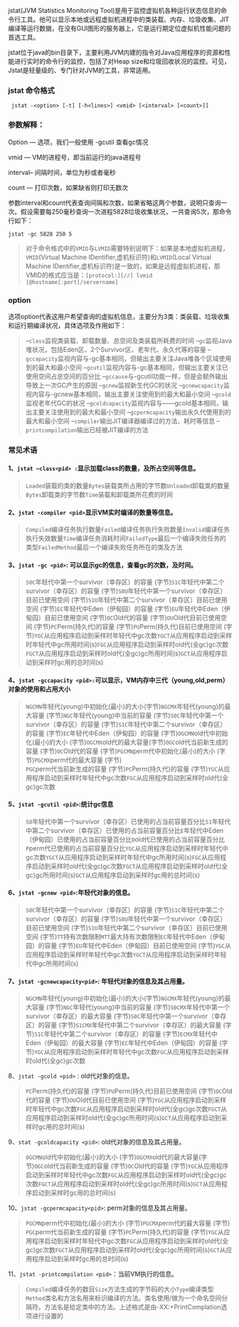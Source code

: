 jstat\(JVM Statistics Monitoring Tool\)是用于监控虚拟机各种运行状态信息的命令行工具。他可以显示本地或远程虚拟机进程中的类装载、内存、垃圾收集、JIT编译等运行数据，在没有GUI图形的服务器上，它是运行期定位虚拟机性能问题的首选工具。



jstat位于java的bin目录下，主要利用JVM内建的指令对Java应用程序的资源和性能进行实时的命令行的监控，包括了对Heap size和垃圾回收状况的监控。可见，Jstat是轻量级的、专门针对JVM的工具，非常适用。

### jstat 命令格式

```
 jstat -<option> [-t] [-h<lines>] <vmid> [<interval> [<count>]]
```

### 参数解释：

Option — 选项，我们一般使用 -gcutil 查看gc情况

vmid — VM的进程号，即当前运行的java进程号

interval– 间隔时间，单位为秒或者毫秒

count — 打印次数，如果缺省则打印无数次

参数interval和count代表查询间隔和次数，如果省略这两个参数，说明只查询一次。假设需要每250毫秒查询一次进程5828垃圾收集状况，一共查询5次，那命令行如下：

```
jstat -gc 5828 250 5
```

> 对于命令格式中的`VMID`与`LVMID`需要特别说明下：如果是本地虚拟机进程，`VMID`\(Virtual Machine IDentifier,虚机标识符\)和`LVMID`\(Local Virtual Machine IDentifier,虚机标识符\)是一致的，如果是远程虚拟机进程，那VMID的格式应当是：`[protocol:][//] lvmid [@hostname[:port]/servername]`

### option

选项option代表这用户希望查询的虚拟机信息，主要分为3类：类装载、垃圾收集和运行期编译状况，具体选项及作用如下：

> –`class`监视类装载、卸载数量、总空间及类装载所耗费的时间 –`gc`监视Java堆状况，包括Eden区、2个Survivor区、老年代、永久代等的容量 –`gccapacity`监视内容与-gc基本相同，但输出主要关注Java堆各个区域使用到的最大和最小空间 –`gcutil`监视内容与-gc基本相同，但输出主要关注已使用空间占总空间的百分比 –`gccause`与-gcutil功能一样，但是会额外输出导致上一次GC产生的原因 –`gcnew`监视新生代GC的状况 –`gcnewcapacity`监视内容与-gcnew基本相同，输出主要关注使用到的最大和最小空间 –`gcold`监视老年代GC的状况 –`gcoldcapacity`监视内容与——gcold基本相同，输出主要关注使用到的最大和最小空间 –`gcpermcapacity`输出永久代使用到的最大和最小空间 –`compiler`输出JIT编译器编译过的方法、耗时等信息 –`printcompilation`输出已经被JIT编译的方法

### 常见术语

#### 1、`jstat –class<pid> :`显示加载class的数量，及所占空间等信息。

> `Loaded`装载的类的数量`Bytes`装载类所占用的字节数`Unloaded`卸载类的数量`Bytes`卸载类的字节数`Time`装载和卸载类所花费的时间

#### 2、`jstat -compiler <pid>`显示VM实时编译的数量等信息。

> `Compiled`编译任务执行数量`Failed`编译任务执行失败数量`Invalid`编译任务执行失效数量`Time`编译任务消耗时间`FailedType`最后一个编译失败任务的类型`FailedMethod`最后一个编译失败任务所在的类及方法

#### 3、`jstat -gc <pid>`: 可以显示gc的信息，查看gc的次数，及时间。

> `S0C`年轻代中第一个survivor（幸存区）的容量 \(字节\)`S1C`年轻代中第二个survivor（幸存区）的容量 \(字节\)`S0U`年轻代中第一个survivor（幸存区）目前已使用空间 \(字节\)`S1U`年轻代中第二个survivor（幸存区）目前已使用空间 \(字节\)`EC`年轻代中Eden（伊甸园）的容量 \(字节\)`EU`年轻代中Eden（伊甸园）目前已使用空间 \(字节\)`OC`Old代的容量 \(字节\)`OU`Old代目前已使用空间 \(字节\)`PC`Perm\(持久代\)的容量 \(字节\)`PU`Perm\(持久代\)目前已使用空间 \(字节\)`YGC`从应用程序启动到采样时年轻代中gc次数`YGCT`从应用程序启动到采样时年轻代中gc所用时间\(s\)`FGC`从应用程序启动到采样时old代\(全gc\)gc次数`FGCT`从应用程序启动到采样时old代\(全gc\)gc所用时间\(s\)`GCT`从应用程序启动到采样时gc用的总时间\(s\)

#### 4、`jstat -gccapacity <pid>:`可以显示，VM内存中三代（young,old,perm）对象的使用和占用大小

> `NGCMN`年轻代\(young\)中初始化\(最小\)的大小\(字节\)`NGCMX`年轻代\(young\)的最大容量 \(字节\)`NGC`年轻代\(young\)中当前的容量 \(字节\)`S0C`年轻代中第一个survivor（幸存区）的容量 \(字节\)`S1C`年轻代中第二个survivor（幸存区）的容量 \(字节\)`EC`年轻代中Eden（伊甸园）的容量 \(字节\)`OGCMN`old代中初始化\(最小\)的大小 \(字节\)`OGCMX`old代的最大容量\(字节\)`OGC`old代当前新生成的容量 \(字节\)`OC`Old代的容量 \(字节\)`PGCMN`perm代中初始化\(最小\)的大小 \(字节\)`PGCMX`perm代的最大容量 \(字节\)  
> `PGC`perm代当前新生成的容量 \(字节\)`PC`Perm\(持久代\)的容量 \(字节\)`YGC`从应用程序启动到采样时年轻代中gc次数`FGC`从应用程序启动到采样时old代\(全gc\)gc次数

#### 5、`jstat -gcutil <pid>`:统计gc信息

> `S0`年轻代中第一个survivor（幸存区）已使用的占当前容量百分比`S1`年轻代中第二个survivor（幸存区）已使用的占当前容量百分比`E`年轻代中Eden（伊甸园）已使用的占当前容量百分比`O`old代已使用的占当前容量百分比`P`perm代已使用的占当前容量百分比`YGC`从应用程序启动到采样时年轻代中gc次数`YGCT`从应用程序启动到采样时年轻代中gc所用时间\(s\)`FGC`从应用程序启动到采样时old代\(全gc\)gc次数`FGCT`从应用程序启动到采样时old代\(全gc\)gc所用时间\(s\)`GCT`从应用程序启动到采样时gc用的总时间\(s\)

#### 6、`jstat -gcnew <pid>`:年轻代对象的信息。

> `S0C`年轻代中第一个survivor（幸存区）的容量 \(字节\)`S1C`年轻代中第二个survivor（幸存区）的容量 \(字节\)`S0U`年轻代中第一个survivor（幸存区）目前已使用空间 \(字节\)`S1U`年轻代中第二个survivor（幸存区）目前已使用空间 \(字节\)`TT`持有次数限制`MTT`最大持有次数限制`EC`年轻代中Eden（伊甸园）的容量 \(字节\)`EU`年轻代中Eden（伊甸园）目前已使用空间 \(字节\)`YGC`从应用程序启动到采样时年轻代中gc次数`YGCT`从应用程序启动到采样时年轻代中gc所用时间\(s\)

#### 7、`jstat -gcnewcapacity<pid>`: 年轻代对象的信息及其占用量。

> `NGCMN`年轻代\(young\)中初始化\(最小\)的大小\(字节\)`NGCMX`年轻代\(young\)的最大容量 \(字节\)`NGC`年轻代\(young\)中当前的容量 \(字节\)`S0CMX`年轻代中第一个survivor（幸存区）的最大容量 \(字节\)`S0C`年轻代中第一个survivor（幸存区）的容量 \(字节\)`S1CMX`年轻代中第二个survivor（幸存区）的最大容量 \(字节\)`S1C`年轻代中第二个survivor（幸存区）的容量 \(字节\)`ECMX`年轻代中Eden（伊甸园）的最大容量 \(字节\)`EC`年轻代中Eden（伊甸园）的容量 \(字节\)`YGC`从应用程序启动到采样时年轻代中gc次数`FGC`从应用程序启动到采样时old代\(全gc\)gc次数

8、`jstat -gcold <pid>：`old代对象的信息。

> `PC`Perm\(持久代\)的容量 \(字节\)`PU`Perm\(持久代\)目前已使用空间 \(字节\)`OC`Old代的容量 \(字节\)`OU`Old代目前已使用空间 \(字节\)`YGC`从应用程序启动到采样时年轻代中gc次数`FGC`从应用程序启动到采样时old代\(全gc\)gc次数`FGCT`从应用程序启动到采样时old代\(全gc\)gc所用时间\(s\)`GCT`从应用程序启动到采样时gc用的总时间\(s\)

9、`stat -gcoldcapacity <pid>`: old代对象的信息及其占用量。

> `OGCMN`old代中初始化\(最小\)的大小 \(字节\)`OGCMX`old代的最大容量\(字节\)`OGC`old代当前新生成的容量 \(字节\)`OC`Old代的容量 \(字节\)`YGC`从应用程序启动到采样时年轻代中gc次数`FGC`从应用程序启动到采样时old代\(全gc\)gc次数`FGCT`从应用程序启动到采样时old代\(全gc\)gc所用时间\(s\)`GCT`从应用程序启动到采样时gc用的总时间\(s\)

10、`jstat -gcpermcapacity<pid>`: perm对象的信息及其占用量。

> `PGCMN`perm代中初始化\(最小\)的大小 \(字节\)`PGCMX`perm代的最大容量 \(字节\)  
> `PGC`perm代当前新生成的容量 \(字节\)`PC`Perm\(持久代\)的容量 \(字节\)`YGC`从应用程序启动到采样时年轻代中gc次数`FGC`从应用程序启动到采样时old代\(全gc\)gc次数`FGCT`从应用程序启动到采样时old代\(全gc\)gc所用时间\(s\)`GCT`从应用程序启动到采样时gc用的总时间\(s\)

11、`jstat -printcompilation <pid>`：当前VM执行的信息。

> `Compiled`编译任务的数目`Size`方法生成的字节码的大小`Type`编译类型`Method`类名和方法名用来标识编译的方法。类名使用/做为一个命名空间分隔符。方法名是给定类中的方法。上述格式是由-XX:+PrintComplation选项进行设置的



